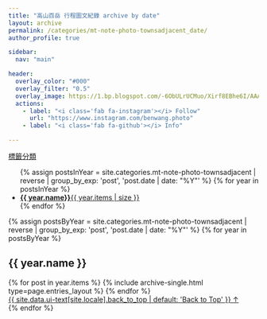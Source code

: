 ```yaml
---
title: "高山百岳 行程圖文紀錄 archive by date"
layout: archive
permalink: /categories/mt-note-photo-townsadjacent_date/
author_profile: true

sidebar:
  nav: "main"

header:
  overlay_color: "#000"
  overlay_filter: "0.5"
  overlay_image: https://1.bp.blogspot.com/-6ObULrUCMuo/Xirf8EBhe6I/AAAAAAAA8Ig/9h-_sjEHJRsNPuLP_3Ltxgsf9Rhtf7lqACKgBGAsYHg/s1600/_MG_3538.JPG
  actions:
    - label: "<i class='fab fa-instagram'></i> Follow"
      url: "https://www.instagram.com/benwang.photo"
    - label: "<i class='fab fa-github'></i> Info"

---
```


<a href="/categories/mt-note-photo-townsadjacent_tag/" class="btn btn--primary">標籤分類</a>

<ul class="taxonomy__index">
	{% assign postsInYear = site.categories.mt-note-photo-townsadjacent | reverse | group_by_exp: 'post', 'post.date | date: "%Y"' %}
	{% for year in postsInYear %}
	  <li>
		<a href="#{{ year.name}}">
		  <strong>{{ year.name}}</strong><span calss="taxonomy__count">{{ year.items | size }}</span>
		</a>
	  </li>
	{% endfor %}
</ul>

{% assign postsByYear = site.categories.mt-note-photo-townsadjacent | reverse | group_by_exp: 'post', 'post.date | date: "%Y"' %}
{% for year in postsByYear %}
  <section id="{{ year.name }}" class="taxomony__section">
    <h2 class="archive__subtitle">{{ year.name }}</h2>
	<div class = "entries-{{ page.entries_layout | default: 'list'}}">
	  {% for post in year.items %}
	    {% include archive-single.html type=page.entries_layout %}
	  {% endfor %}
	</div>
	<a href="#page-title" class="back-to-top">{{ site.data.ui-text[site.locale].back_to_top | default: 'Back to Top' }}
	&uarr;</a>
  </section>
{% endfor %}
